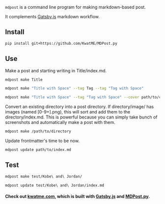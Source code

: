 `mdpost` is a command line program for making markdown-based post.

It complements [Gatsby.js](https://www.gatsbyjs.com) markdown workflow.

## Install

```sh
pip install git+https://github.com/KwatME/MDPost.py
```

## Use

Make a post and starting writing in Title/index.md.

```sh
mdpost make Title
```

```sh
mdpost make "Title with Space" --tag Tag --tag "Tag with Space"
```

```sh
mdpost make "Title with Space" --tag "Tag with Space" --cover path/to/cover.jpeg
```

Convert an existing directory into a post directory.
If directory/image/ has images (named [0-9+].png), this will sort and add them to the directory/index.md.
This is powerful because you can simply take bunch of screenshots and automatically make a post with them.

```sh
mdpost make /path/to/directory
```

Update frontmatter's time to be now.

```sh
mdpost update path/to/index.md
```

## Test

```sh
mdpost make test/Kobe\ and\ Jordan/
```

```sh
mdpost update test/Kobe\ and\ Jordan/index.md
```

#### Check out [kwatme.com](kwatme.com), which is built with [Gatsby.js](https://www.gatsbyjs.com) and [MDPost.py](https://github.com/KwatME/MDPost.py).

